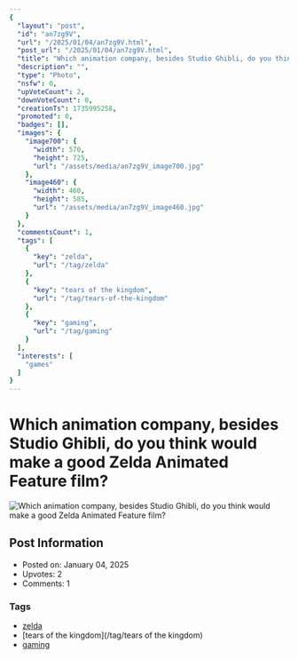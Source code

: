 ```yaml
---
{
  "layout": "post",
  "id": "an7zg9V",
  "url": "/2025/01/04/an7zg9V.html",
  "post_url": "/2025/01/04/an7zg9V.html",
  "title": "Which animation company, besides Studio Ghibli, do you think would make a good Zelda Animated Feature film?",
  "description": "",
  "type": "Photo",
  "nsfw": 0,
  "upVoteCount": 2,
  "downVoteCount": 0,
  "creationTs": 1735995258,
  "promoted": 0,
  "badges": [],
  "images": {
    "image700": {
      "width": 570,
      "height": 725,
      "url": "/assets/media/an7zg9V_image700.jpg"
    },
    "image460": {
      "width": 460,
      "height": 585,
      "url": "/assets/media/an7zg9V_image460.jpg"
    }
  },
  "commentsCount": 1,
  "tags": [
    {
      "key": "zelda",
      "url": "/tag/zelda"
    },
    {
      "key": "tears of the kingdom",
      "url": "/tag/tears-of-the-kingdom"
    },
    {
      "key": "gaming",
      "url": "/tag/gaming"
    }
  ],
  "interests": [
    "games"
  ]
}
---
```


# Which animation company, besides Studio Ghibli, do you think would make a good Zelda Animated Feature film?

![Which animation company, besides Studio Ghibli, do you think would make a good Zelda Animated Feature film?](/assets/media/an7zg9V_image700.jpg)

## Post Information

- Posted on: January 04, 2025
- Upvotes: 2
- Comments: 1

### Tags

- [zelda](/tag/zelda)
- [tears of the kingdom](/tag/tears of the kingdom)
- [gaming](/tag/gaming)
